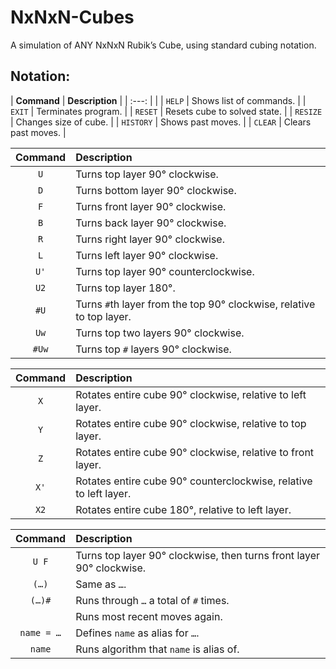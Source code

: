 # NxNxN-Cubes
A simulation of ANY NxNxN Rubik’s Cube, using standard cubing notation.

## Notation:

| **Command** | **Description** |
| :---: | |
| `HELP` | Shows list of commands. |
| `EXIT` | Terminates program. |
| `RESET` | Resets cube to solved state. |
| `RESIZE` | Changes size of cube. |
| `HISTORY` | Shows past moves. |
| `CLEAR` | Clears past moves. |

| **Command** | **Description** |
| :---: | :---- |
| `U` | Turns top layer 90° clockwise. |
| `D` | Turns bottom layer 90° clockwise. |
| `F` | Turns front layer 90° clockwise. |
| `B` | Turns back layer 90° clockwise. |
| `R` | Turns right layer 90° clockwise. |
| `L` | Turns left layer 90° clockwise. |
| `U'` | Turns top layer 90° counterclockwise. |
| `U2` | Turns top layer 180°. |
| `#U` | Turns `#`th layer from the top 90° clockwise, relative to top layer. |
| `Uw` | Turns top two layers 90° clockwise. |
| `#Uw` | Turns top `#` layers 90° clockwise. |

| **Command** | **Description** |
| :---: | :---- |
| `X` | Rotates entire cube 90° clockwise, relative to left layer. |
| `Y` | Rotates entire cube 90° clockwise, relative to top layer. |
| `Z` | Rotates entire cube 90° clockwise, relative to front layer. |
| `X'` | Rotates entire cube 90° counterclockwise, relative to left layer. |
| `X2` | Rotates entire cube 180°, relative to left layer. |

| **Command** | **Description** |
| :---: | :---- |
| `U F` | Turns top layer 90° clockwise, then turns front layer 90° clockwise. |
| `(…)` | Same as `…`. |
| `(…)#` | Runs through `…` a total of `#` times. |
| `​` | Runs most recent moves again. |
| `name = …` | Defines `name` as alias for `…`. |
| `name` | Runs algorithm that `name` is alias of. |